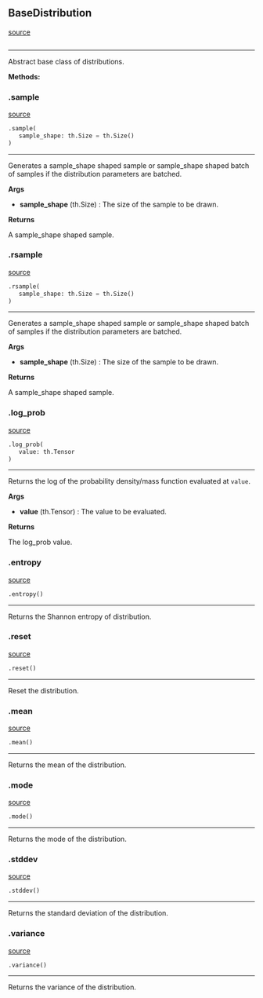 #


## BaseDistribution
[source](https://github.com/RLE-Foundation/rllte/blob/main/rllte/common/base_distribution.py/#L31)
```python 

```


---
Abstract base class of distributions.


**Methods:**


### .sample
[source](https://github.com/RLE-Foundation/rllte/blob/main/rllte/common/base_distribution.py/#L39)
```python
.sample(
   sample_shape: th.Size = th.Size()
)
```

---
Generates a sample_shape shaped sample or sample_shape shaped batch of
samples if the distribution parameters are batched.


**Args**

* **sample_shape** (th.Size) : The size of the sample to be drawn.


**Returns**

A sample_shape shaped sample.

### .rsample
[source](https://github.com/RLE-Foundation/rllte/blob/main/rllte/common/base_distribution.py/#L51)
```python
.rsample(
   sample_shape: th.Size = th.Size()
)
```

---
Generates a sample_shape shaped sample or sample_shape shaped batch of
samples if the distribution parameters are batched.


**Args**

* **sample_shape** (th.Size) : The size of the sample to be drawn.


**Returns**

A sample_shape shaped sample.

### .log_prob
[source](https://github.com/RLE-Foundation/rllte/blob/main/rllte/common/base_distribution.py/#L63)
```python
.log_prob(
   value: th.Tensor
)
```

---
Returns the log of the probability density/mass function evaluated at `value`.


**Args**

* **value** (th.Tensor) : The value to be evaluated.


**Returns**

The log_prob value.

### .entropy
[source](https://github.com/RLE-Foundation/rllte/blob/main/rllte/common/base_distribution.py/#L74)
```python
.entropy()
```

---
Returns the Shannon entropy of distribution.

### .reset
[source](https://github.com/RLE-Foundation/rllte/blob/main/rllte/common/base_distribution.py/#L78)
```python
.reset()
```

---
Reset the distribution.

### .mean
[source](https://github.com/RLE-Foundation/rllte/blob/main/rllte/common/base_distribution.py/#L82)
```python
.mean()
```

---
Returns the mean of the distribution.

### .mode
[source](https://github.com/RLE-Foundation/rllte/blob/main/rllte/common/base_distribution.py/#L86)
```python
.mode()
```

---
Returns the mode of the distribution.

### .stddev
[source](https://github.com/RLE-Foundation/rllte/blob/main/rllte/common/base_distribution.py/#L90)
```python
.stddev()
```

---
Returns the standard deviation of the distribution.

### .variance
[source](https://github.com/RLE-Foundation/rllte/blob/main/rllte/common/base_distribution.py/#L94)
```python
.variance()
```

---
Returns the variance of the distribution.

